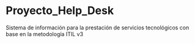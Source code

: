 # Proyecto_Help_Desk
Sistema de información para la prestación de servicios tecnológicos con base en la metodología ITIL v3
